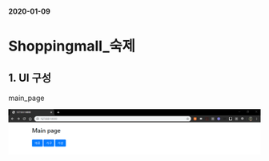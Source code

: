 #### 2020-01-09

# Shoppingmall_숙제

## 1. UI 구성

main_page

![image-20200109115940117](images/image-20200109115940117.png)